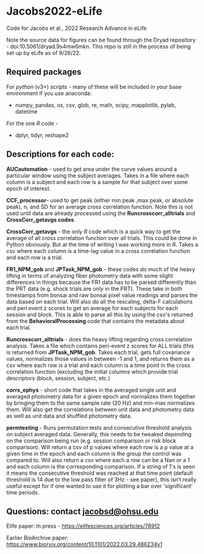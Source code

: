 # Jacobs2022-eLife
Code for Jacobs et al., 2022 Research Advance in eLife

Note the source data for figures can be found through the Dryad repository - doi:10.5061/dryad.9s4mw6mkn. This repo is still in the process of being set up by eLife as of 9/26/22.

## Required packages


For *python* (v3+) scripts - many of these will be included in your base environment if you use anaconda:
  - numpy, pandas, os, csv, glob, re, math, scipy, mapplotlib, pylab, datetime

For the one *R* code - 
  - dplyr, tidyr, reshape2


## Descriptions for each code:

**AUCautomation** - used to get area under the curve values around a particular window using the subject averages. Takes in a file where each column is a subject and each row is a sample for that subject over some epoch of interest. 

**CCF_processor**- used to get  peak (either min peak ,max peak, or absolute peak), n, and SD for an average cross correlation function. Note this is not used until data are already processed using the **Runcrosscorr_alltrials** and **CrossCorr_getavgs codes**.

**CrossCorr_getavgs** - the only *R* code which is a quick way to get the average of all cross correlation function over all trials. This could be done in Python obviously. But at the time of writing I was working more in R. Takes a csv where each column is a time-lag value in a cross correlation function and each row is a trial. 

**FR1_NPM_gob** and **JPTask_NPM_gob** - these codes do much of the heavy lifting in terms of analyzing fiber photometry data with some slight differences in things because the FR1 data has to be parsed differently than the PRT data (e.g. shock trials are only in the PRT). These take in both timestamps from bonsai and raw bonsai pixel value readings and parses the data based on each trial. Will also do all the rescaling, delta-F calculations and peri event z scores to get an average for each subjects for each session and block. This is able to parse all this by using the csv's returned from the **BehavioralProcessing** code that contains the metadata about each trial. 

**Runcrosscorr_alltrials** - does the heavy lifting regarding cross correlation analysis. Takes a file which contains peri-event z scores for ALL trials (this is returned from **JPTask_NPM_gob**. Takes each trial, gets full covariance values, normalizes those values in between -1 and 1, and returns them as a csv where each row is a trial and each column is a time point in the cross correlation function (excluding the initial columns which provide trial descriptors (block, session, subject, etc.)

**corrs_ephys** - short code that takes in the averaged single unit and averaged photometry data for a given epoch and normalizes them together by bringing them to the same sample rate (20 Hz) and min-max normalizes them. Will also get the correlations between unit data and photometry data as well as unit data and shuffled photometry data.

**permtesting** - Runs permutation tests and consecutive threshold analysis on subject averaged data. Generally, this needs to be tweaked depending on the comparison being run (e.g. session comparison or risk block comparison). Will return a csv of p values where each row is a p value at a given time in the epoch and each column is the group the control was compared to. Will also return a csv where each a row can be a Nan or a 1 and each column is the corresponding comparison. If a string of 1's is seen it means the consecutive threshold was reached at that time point (default threshold is 14 due to the low pass filter of 3Hz - see paper), this isn’t really useful except for if one wanted to use it for plotting a bar over 'significant' time periods.


## Questions: contact jacobsd@ohsu.edu

Elife paper: In press - https://elifesciences.org/articles/78912

Earlier BioArchive paper: https://www.biorxiv.org/content/10.1101/2022.03.29.486234v1
